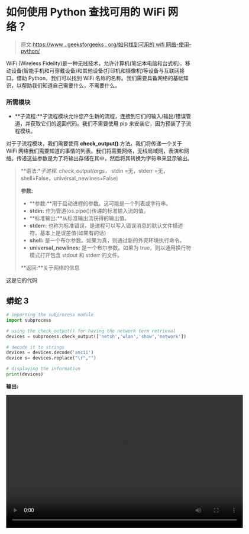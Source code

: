 # 如何使用 Python 查找可用的 WiFi 网络？

> 原文:[https://www . geeksforgeeks . org/如何找到可用的 wifi 网络-使用-python/](https://www.geeksforgeeks.org/how-to-find-available-wifi-networks-using-python/)

WiFi (Wireless Fidelity)是一种无线技术，允许计算机(笔记本电脑和台式机)、移动设备(智能手机和可穿戴设备)和其他设备(打印机和摄像机)等设备与互联网接口。借助 Python，我们可以找到 WiFi 名称的名称。我们需要具备网络的基础知识，以帮助我们知道自己需要什么，不需要什么。

### **所需模块**

*   **子流程:**子流程模块允许您产生新的流程，连接到它们的输入/输出/错误管道，并获取它们的返回代码。我们不需要使用 pip 来安装它，因为预装了子流程模块。

对于子流程模块，我们需要使用 **check_output()** 方法。我们将传递一个关于 WiFi 网络我们需要知道的事情的列表。我们将需要网络，无线局域网，表演和网络。传递这些参数是为了将输出存储在其中，然后将其转换为字符串来显示输出。

> **语法:**子进程. check_output(args，* stdin =无，stderr =无，shell=False，universal_newlines=False)
> 
> **参数:**
> 
> *   **参数:**用于启动进程的参数。这可能是一个列表或字符串。
> *   **stdin:** 作为管道(os.pipe())传递的标准输入流的值。
> *   **标准输出:**从标准输出流获得的输出值。
> *   **stderr:** 也称为标准错误，是进程可以写入错误消息的默认文件描述符。基本上是误差值(如果有的话)
> *   **shell:** 是一个布尔参数。如果为真，则通过新的外壳环境执行命令。
> *   **universal_newlines:** 是一个布尔参数。如果为 true，则以通用换行符模式打开包含 stdout 和 stderr 的文件。
> 
> **返回:**关于网络的信息

这是它的代码

## 蟒蛇 3

```py
# importing the subprocess module
import subprocess

# using the check_output() for having the network term retrieval
devices = subprocess.check_output(['netsh','wlan','show','network'])

# decode it to strings
devices = devices.decode('ascii')
device s= devices.replace("\r","")

# displaying the information
print(devices)
```

**输出:**

<video class="wp-video-shortcode" id="video-501346-1" width="640" height="360" preload="metadata" controls=""><source type="video/mp4" src="https://media.geeksforgeeks.org/wp-content/uploads/20201016211715/gfgvedio.mp4?_=1">[https://media.geeksforgeeks.org/wp-content/uploads/20201016211715/gfgvedio.mp4](https://media.geeksforgeeks.org/wp-content/uploads/20201016211715/gfgvedio.mp4)</video>